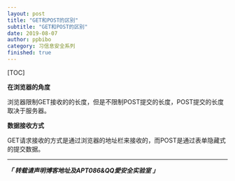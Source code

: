 ```yaml
---
layout: post
title: "GET和POST的区别"
subtitle: "GET和POST的区别"
date: 2019-08-07
author: ppbibo
category: 习信息安全系列
finished: true
---
```

[TOC]

**在浏览器的角度**



浏览器限制GET接收的的长度，但是不限制POST提交的长度，POST提交的长度取决于服务器。



**数据接收方式**



GET请求接收的方式是通过浏览器的地址栏来接收的，而POST是通过表单隐藏式的提交数据。


------

***「 转载请声明博客地址及APT086&QQ愛安全实验室 」***